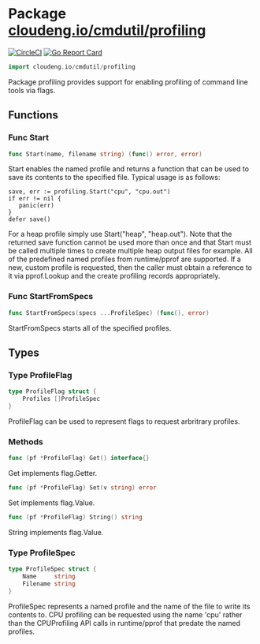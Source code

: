 # Package [cloudeng.io/cmdutil/profiling](https://pkg.go.dev/cloudeng.io/cmdutil/profiling?tab=doc)
[![CircleCI](https://circleci.com/gh/cloudengio/go.gotools.svg?style=svg)](https://circleci.com/gh/cloudengio/go.gotools) [![Go Report Card](https://goreportcard.com/badge/cloudeng.io/cmdutil/profiling)](https://goreportcard.com/report/cloudeng.io/cmdutil/profiling)

```go
import cloudeng.io/cmdutil/profiling
```

Package profiling provides support for enabling profiling of command line
tools via flags.

## Functions
### Func Start
```go
func Start(name, filename string) (func() error, error)
```
Start enables the named profile and returns a function that can be used to
save its contents to the specified file. Typical usage is as follows:

    save, err := profiling.Start("cpu", "cpu.out")
    if err != nil {
       panic(err)
    }
    defer save()

For a heap profile simply use Start("heap", "heap.out"). Note that the
returned save function cannot be used more than once and that Start must be
called multiple times to create multiple heap output files for example. All
of the predefined named profiles from runtime/pprof are supported. If a new,
custom profile is requested, then the caller must obtain a reference to it
via pprof.Lookup and the create profiling records appropriately.

### Func StartFromSpecs
```go
func StartFromSpecs(specs ...ProfileSpec) (func(), error)
```
StartFromSpecs starts all of the specified profiles.



## Types
### Type ProfileFlag
```go
type ProfileFlag struct {
	Profiles []ProfileSpec
}
```
ProfileFlag can be used to represent flags to request arbritrary profiles.

### Methods

```go
func (pf *ProfileFlag) Get() interface{}
```
Get implements flag.Getter.


```go
func (pf *ProfileFlag) Set(v string) error
```
Set implements flag.Value.


```go
func (pf *ProfileFlag) String() string
```
String implements flag.Value.




### Type ProfileSpec
```go
type ProfileSpec struct {
	Name     string
	Filename string
}
```
ProfileSpec represents a named profile and the name of the file to write its
contents to. CPU profiling can be requested using the name 'cpu' rather than
the CPUProfiling API calls in runtime/pprof that predate the named profiles.





